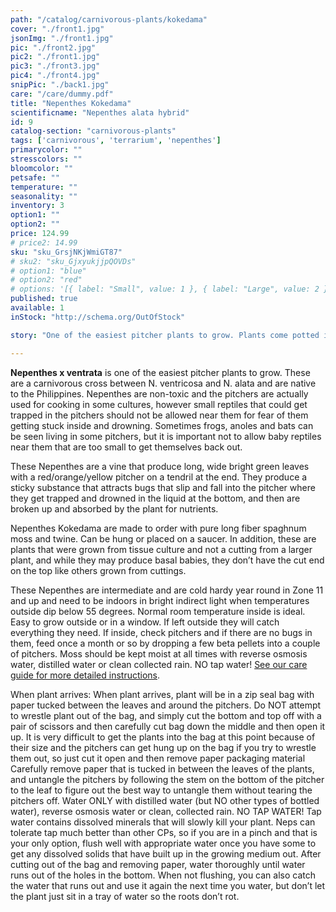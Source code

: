 ```yaml
---
path: "/catalog/carnivorous-plants/kokedama"
cover: "./front1.jpg"
jsonImg: "./front1.jpg"
pic: "./front2.jpg"
pic2: "./front1.jpg"
pic3: "./front3.jpg"
pic4: "./front4.jpg"
snipPic: "./back1.jpg"
care: "/care/dummy.pdf"
title: "Nepenthes Kokedama"
scientificname: "Nepenthes alata hybrid"
id: 9 
catalog-section: "carnivorous-plants"
tags: ['carnivorous', 'terrarium', 'nepenthes']
primarycolor: ""
stresscolors: ""
bloomcolor: ""
petsafe: ""
temperature: ""
seasonality: ""
inventory: 3
option1: ""
option2: ""
price: 124.99
# price2: 14.99
sku: "sku_GrsjNKjWmiGT87"
# sku2: "sku_GjxyukjjpQOVDs"
# option1: "blue"
# option2: "red"
# options: '[{ label: "Small", value: 1 }, { label: "Large", value: 2 }]'
published: true
available: 1
inStock: "http://schema.org/OutOfStock"

story: "One of the easiest pitcher plants to grow. Plants come potted in a 3.5 inch square plastic pot with pure long fiber sphagnum moss, so it is ready to go and doesn't need to be repotted in a different medium. These would be considered large starters are their leaves span between 9 inches and 12 inches at the largest point. Plants have an average of five or six pitchers."

---
```

<strong>Nepenthes x ventrata</strong> is one of the easiest pitcher plants to grow. These are a carnivorous cross between N. ventricosa and N. alata and are native to the Philippines. Nepenthes are non-toxic and the pitchers are actually used for cooking in some cultures, however small reptiles that could get trapped in the pitchers should not be allowed near them for fear of them getting stuck inside and drowning. Sometimes frogs, anoles and bats can be seen living in some pitchers, but it is important not to allow baby reptiles near them that are too small to get themselves back out.

These Nepenthes are a vine that produce long, wide bright green leaves with a red/orange/yellow pitcher on a tendril at the end. They produce a sticky substance that attracts bugs that slip and fall into the pitcher where they get trapped and drowned in the liquid at the bottom, and then are broken up and absorbed by the plant for nutrients.

Nepenthes Kokedama are made to order with pure long fiber spaghnum moss and twine. Can be hung or placed on a saucer. In addition, these are plants that were grown from tissue culture and not a cutting from a larger plant, and while they may produce basal babies, they don’t have the cut end on the top like others grown from cuttings.

These Nepenthes are intermediate and are cold hardy year round in Zone 11 and up and need to be indoors in bright indirect light when temperatures outside dip below 55 degrees. Normal room temperature inside is ideal. Easy to grow outside or in a window. If left outside they will catch everything they need. If inside, check pitchers and if there are no bugs in them, feed once a month or so by dropping a few beta pellets into a couple of pitchers. Moss should be kept moist at all times with reverse osmosis water, distilled water or clean collected rain. NO tap water! [See our care guide for more detailed instructions](/care/kokedama/).

When plant arrives: When plant arrives, plant will be in a zip seal bag with paper tucked between the leaves and around the pitchers. Do NOT attempt to wrestle plant out of the bag, and simply cut the bottom and top off with a pair of scissors and then carefully cut bag down the middle and then open it up. It is very difficult to get the plants into the bag at this point because of their size and the pitchers can get hung up on the bag if you try to wrestle them out, so just cut it open and then remove paper packaging material Carefully remove paper that is tucked in between the leaves of the plants, and untangle the pitchers by following the stem on the bottom of the pitcher to the leaf to figure out the best way to untangle them without tearing the pitchers off. Water ONLY with distilled water (but NO other types of bottled water), reverse osmosis water or clean, collected rain. NO TAP WATER! Tap water contains dissolved minerals that will slowly kill your plant. Neps can tolerate tap much better than other CPs, so if you are in a pinch and that is your only option, flush well with appropriate water once you have some to get any dissolved solids that have built up in the growing medium out. After cutting out of the bag and removing paper, water thoroughly until water runs out of the holes in the bottom. When not flushing, you can also catch the water that runs out and use it again the next time you water, but don’t let the plant just sit in a tray of water so the roots don’t rot.